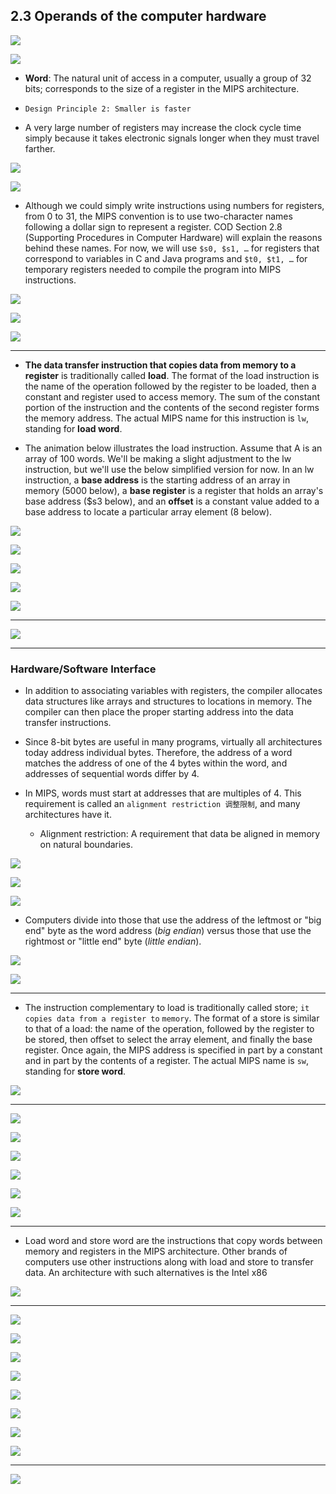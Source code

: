 ## 2.3 Operands of the computer hardware

![](img/2020-09-13-15-53-41.png)

![](img/2020-09-13-15-54-20.png)


- **Word**: The natural unit of access in a computer, usually a group of 32 bits; 
  corresponds to the size of a register in the MIPS architecture.


- `Design Principle 2: Smaller is faster`

- A very large number of registers may increase the clock cycle time simply because it 
  takes electronic signals longer when they must travel farther.

![](img/2020-09-13-16-33-29.png)

![](img/2020-09-13-17-05-53.png)

- Although we could simply write instructions using numbers for registers, from 0 to 31, 
  the MIPS convention is to use two-character names following a dollar sign to represent a 
  register. COD Section 2.8 (Supporting Procedures in Computer Hardware) will explain the 
  reasons behind these names. For now, we will use `$s0, $s1, …` for registers that 
  correspond to variables in C and Java programs and `$t0, $t1, …` for temporary registers 
  needed to compile the program into MIPS instructions.


![](img/2020-09-13-20-07-06.png)

![](img/2020-09-13-21-26-19.png)

![](img/2020-09-13-21-29-50.png)

---

- **The data transfer instruction that copies data from memory to a register** is traditionally 
  called **load**. The format of the load instruction is the name of the operation followed by 
  the register to be loaded, then a constant and register used to access memory. The sum of the 
  constant portion of the instruction and the contents of the second register forms the memory 
  address. The actual MIPS name for this instruction is `lw`, standing for 
  **load word**.

- The animation below illustrates the load instruction. Assume that A is an array of 100 
  words. We'll be making a slight adjustment to the lw instruction, but we'll use the below 
  simplified version for now. In an lw instruction, a **base address** is the starting 
  address of an array in memory (5000 below), a **base register** is a register that holds 
  an array's base address ($s3 below), and an **offset** is a constant value added to a 
  base address to locate a particular array element (8 below).

![](img/2020-09-14-07-52-53.png)

![](img/2020-09-14-07-55-37.png)

![](img/2020-09-14-07-57-34.png)

![](img/2020-09-14-13-04-57.png)

![](img/2020-09-14-13-05-58.png)

---

![](img/2020-09-14-13-28-07.png)

---


###  Hardware/Software Interface

- In addition to associating variables with registers, the compiler allocates data structures like arrays and 
  structures to locations in memory. The compiler can then place the proper starting address into the data 
  transfer instructions.

- Since 8-bit bytes are useful in many programs, virtually all architectures today address individual bytes. 
  Therefore, the address of a word matches the address of one of the 4 bytes within the word, and addresses of 
  sequential words differ by 4.

- In MIPS, words must start at addresses that are multiples of 4. This requirement is called an 
  `alignment restriction 调整限制`, and many architectures have it. 
  - Alignment restriction: A requirement that data be aligned in memory on natural boundaries.

![](img/2020-09-14-21-22-26.png)

![](img/2020-09-14-21-23-05.png)

![](img/2020-09-14-21-23-44.png)


- Computers divide into those that use the address of the leftmost or "big end" byte as the 
  word address (_big endian_) versus those that use the rightmost or "little end" byte (_little endian_).


![](img/2020-09-14-21-49-30.png)

![](img/2020-09-14-21-49-51.png)

---

- The instruction complementary to load is traditionally called store; `it copies data from a register to` 
  `memory`. The format of a store is similar to that of a load: the name of the operation, followed by the 
  register to be stored, then offset to select the array element, and finally the base register. Once again, 
  the MIPS address is specified in part by a constant and in part by the contents of a register. The actual 
  MIPS name is `sw`, standing for **store word**.


![](img/2020-09-14-22-20-28.png)

---

![](img/2020-09-14-22-25-47.png)

![](img/2020-09-14-22-27-31.png)

![](img/2020-09-14-22-30-42.png)

![](img/2020-09-14-22-32-03.png)

![](img/2020-09-14-22-48-23.png)

![](img/2020-09-14-22-52-56.png)

---

- Load word and store word are the instructions that copy words between memory and registers in the MIPS 
  architecture. Other brands of computers use other instructions along with load and store to transfer data. 
  An architecture with such alternatives is the Intel x86

![](img/2020-09-14-23-10-46.png)

---

![](img/2020-09-14-23-12-51.png)

![](img/2020-09-14-23-15-08.png)

![](img/2020-09-14-23-17-17.png)


![](img/2020-09-14-23-21-56.png)

![](img/2020-09-14-23-22-42.png)

![](img/2020-09-14-23-26-26.png)

![](img/2020-09-14-23-27-36.png)

![](img/2020-09-14-23-30-20.png)

---

![](img/2020-09-14-23-31-58.png)



